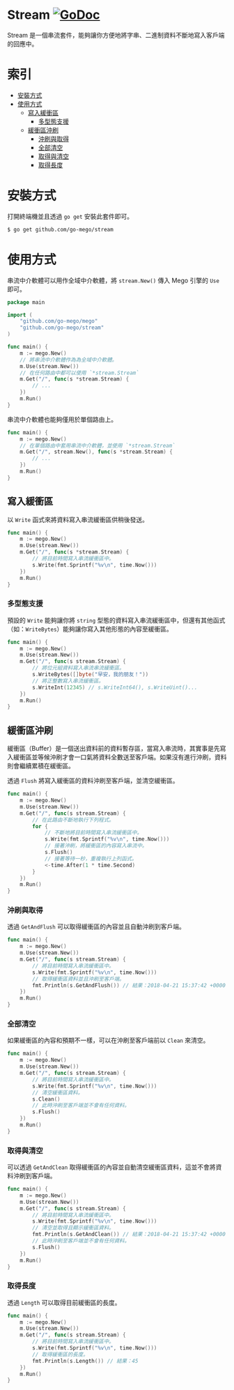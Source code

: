 # Stream [![GoDoc](https://godoc.org/github.com/go-mego/stream?status.svg)](https://godoc.org/github.com/go-mego/stream)

Stream 是一個串流套件，能夠讓你方便地將字串、二進制資料不斷地寫入客戶端的回應中。

# 索引

* [安裝方式](#安裝方式)
* [使用方式](#使用方式)
    * [寫入緩衝區](#寫入緩衝區)
        * [多型態支援](#多型態支援)
    * [緩衝區沖刷](#緩衝區沖刷)
        * [沖刷與取得](#沖刷與取得)
        * [全部清空](#全部清空)
        * [取得與清空](#取得與清空)
        * [取得長度](#取得長度)

# 安裝方式

打開終端機並且透過 `go get` 安裝此套件即可。

```bash
$ go get github.com/go-mego/stream
```

# 使用方式

串流中介軟體可以用作全域中介軟體，將 `stream.New()` 傳入 Mego 引擎的 `Use` 即可。

```go
package main

import (
	"github.com/go-mego/mego"
	"github.com/go-mego/stream"
)

func main() {
	m := mego.New()
	// 將串流中介軟體作為為全域中介軟體。
	m.Use(stream.New())
	// 在任何路由中都可以使用 `*stream.Stream`
	m.Get("/", func(s *stream.Stream) {
		// ...
	})
	m.Run()
}
```

串流中介軟體也能夠僅用於單個路由上。

```go
func main() {
	m := mego.New()
	// 在單個路由中套用串流中介軟體，並使用 `*stream.Stream`
	m.Get("/", stream.New(), func(s *stream.Stream) {
		// ...
	})
	m.Run()
}
```

## 寫入緩衝區

以 `Write` 函式來將資料寫入串流緩衝區供稍後發送。

```go
func main() {
	m := mego.New()
	m.Use(stream.New())
	m.Get("/", func(s *stream.Stream) {
		// 將目前時間寫入串流緩衝區中。
		s.Write(fmt.Sprintf("%v\n", time.Now()))
	})
	m.Run()
}
```

### 多型態支援

預設的 `Write` 能夠讓你將 `string` 型態的資料寫入串流緩衝區中，但還有其他函式（如：`WriteBytes`）能夠讓你寫入其他形態的內容至緩衝區。

```go
func main() {
	m := mego.New()
	m.Use(stream.New())
	m.Get("/", func(s stream.Stream) {
		// 將位元組資料寫入串流串流緩衝區。
        s.WriteBytes([]byte("早安，我的朋友！"))
        // 將正整數寫入串流緩衝區。
        s.WriteInt(12345) // s.WriteInt64(), s.WriteUint()...
	})
	m.Run()
}
```

## 緩衝區沖刷

緩衝區（Buffer）是一個送出資料前的資料暫存區，當寫入串流時，其實事是先寫入緩衝區並等候沖刷才會一口氣將資料全數送至客戶端。如果沒有進行沖刷，資料則會繼續累積在緩衝區。

透過 `Flush` 將寫入緩衝區的資料沖刷至客戶端，並清空緩衝區。

```go
func main() {
	m := mego.New()
	m.Use(stream.New())
	m.Get("/", func(s stream.Stream) {
		// 在此路由不斷地執行下列程式。
		for {
			// 不斷地將目前時間寫入串流緩衝區中。
			s.Write(fmt.Sprintf("%v\n", time.Now()))
			// 接著沖刷，將緩衝區的內容寫入串流中。
            s.Flush()
			// 接著等待一秒，重複執行上列函式。
			<-time.After(1 * time.Second)
		}
	})
	m.Run()
}
```

### 沖刷與取得

透過 `GetAndFlush` 可以取得緩衝區的內容並且自動沖刷到客戶端。

```go
func main() {
	m := mego.New()
	m.Use(stream.New())
	m.Get("/", func(s stream.Stream) {
		// 將目前時間寫入串流緩衝區中。
        s.Write(fmt.Sprintf("%v\n", time.Now()))
        // 取得緩衝區資料並且沖刷至客戶端。
        fmt.Println(s.GetAndFlush()) // 結果：2018-04-21 15:37:42 +0000 UTC m=+0.000000001
	})
	m.Run()
}
```

### 全部清空

如果緩衝區的內容和預期不一樣，可以在沖刷至客戶端前以 `Clean` 來清空。

```go
func main() {
	m := mego.New()
	m.Use(stream.New())
	m.Get("/", func(s stream.Stream) {
		// 將目前時間寫入串流緩衝區中。
        s.Write(fmt.Sprintf("%v\n", time.Now()))
        // 清空緩衝區資料。
        s.Clean()
		// 此時沖刷至客戶端並不會有任何資料。
		s.Flush()
	})
	m.Run()
}
```

### 取得與清空

可以透過 `GetAndClean` 取得緩衝區的內容並自動清空緩衝區資料，這並不會將資料沖刷到客戶端。

```go
func main() {
	m := mego.New()
	m.Use(stream.New())
	m.Get("/", func(s stream.Stream) {
		// 將目前時間寫入串流緩衝區中。
        s.Write(fmt.Sprintf("%v\n", time.Now()))
        // 清空並取得且顯示緩衝區資料。
        fmt.Println(s.GetAndClean()) // 結果：2018-04-21 15:37:42 +0000 UTC m=+0.000000001
        // 此時沖刷至客戶端並不會有任何資料。
		s.Flush()
	})
	m.Run()
}
```

### 取得長度

透過 `Length` 可以取得目前緩衝區的長度。

```go
func main() {
	m := mego.New()
	m.Use(stream.New())
	m.Get("/", func(s stream.Stream) {
		// 將目前時間寫入串流緩衝區中。
        s.Write(fmt.Sprintf("%v\n", time.Now()))
        // 取得緩衝區的長度。
		fmt.Println(s.Length()) // 結果：45
	})
	m.Run()
}
```